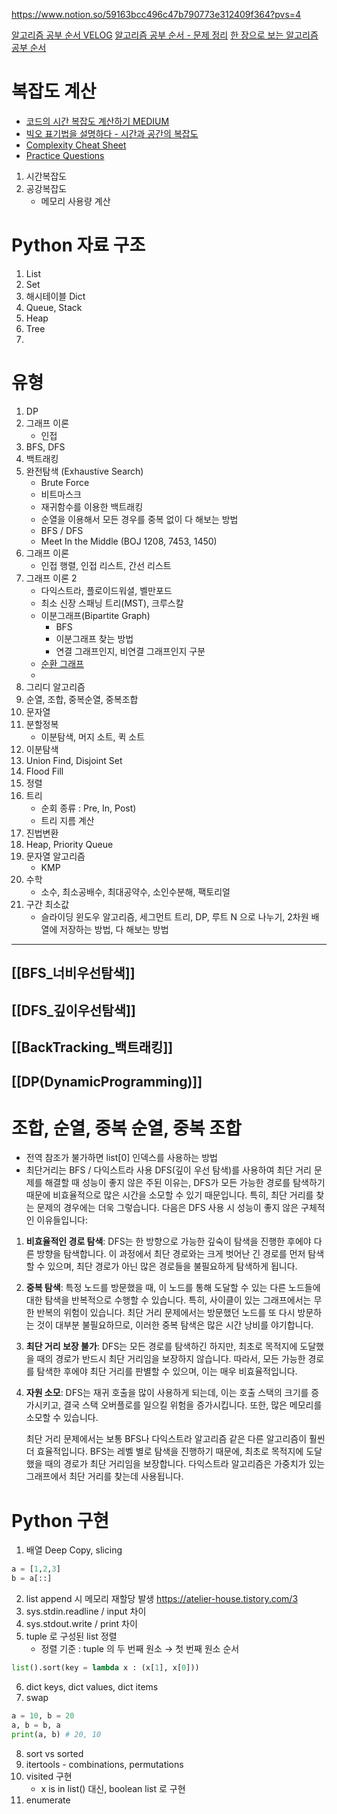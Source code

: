 


https://www.notion.so/59163bcc496c47b790773e312409f364?pvs=4


[알고리즘 공부 순서 VELOG](https://velog.io/@cxxerry/%EC%95%8C%EA%B3%A0%EB%A6%AC%EC%A6%98-%EA%B3%B5%EB%B6%80-%EC%88%9C%EC%84%9C)
[알고리즘 공부 순서 - 문제 정리](https://patiencelee.tistory.com/1072)
[한 장으로 보는 알고리즘 공부 순서](https://velog.io/@ngngs/%ED%95%9C-%EC%9E%A5%EC%9C%BC%EB%A1%9C-%EB%B3%B4%EB%8A%94-%EC%95%8C%EA%B3%A0%EB%A6%AC%EC%A6%98)


# 복잡도 계산
* [코드의 시간 복잡도 계산하기 MEDIUM](https://medium.com/humanscape-tech/%EC%BD%94%EB%93%9C%EC%9D%98-%EC%8B%9C%EA%B0%84-%EB%B3%B5%EC%9E%A1%EB%8F%84-%EA%B3%84%EC%82%B0%ED%95%98%EA%B8%B0-b67dd8625966)
* [빅오 표기법을 설명하다 - 시간과 공간의 복잡도](https://www.freecodecamp.org/korean/news/big-o-notation-why-it-matters-and-why-it-doesnt-1674cfa8a23c/)
* [Complexity Cheat Sheet](https://www.bigocheatsheet.com/)
* [Practice Questions](https://www.geeksforgeeks.org/practice-questions-time-complexity-analysis/)

1. 시간복잡도
2. 공강복잡도
	- 메모리 사용량 계산

# Python 자료 구조
1. List
2. Set
3. 해시테이블 Dict
4. Queue, Stack
5. Heap
6. Tree
7. 

# 유형
1. DP
2. 그래프 이론
	- 인접
1. BFS, DFS
2. 백트래킹
3.  완전탐색 (Exhaustive Search)
	* Brute Force
	* 비트마스크
	* 재귀함수를 이용한 백트래킹
	* 순열을 이용해서 모든 경우를 중복 없이 다 해보는 방법
	* BFS / DFS
	* Meet In the Middle (BOJ 1208, 7453, 1450)
4. 그래프 이론
	- 인접 행렬, 인접 리스트, 간선 리스트
5. 그래프 이론 2
	- 다익스트라, 플로이드워셜, 벨만포드
	- 최소 신장 스패닝 트리(MST), 크루스칼
	- 이분그래프(Bipartite Graph)
		- BFS
		- 이분그래프 찾는 방법
		- 연결 그래프인지, 비연결 그래프인지 구분
	- [순환 그래프](https://jackpot53.tistory.com/92)
	- 
1. 그리디 알고리즘
2. 순열, 조합, 중복순열, 중복조합
3. 문자열
4. 분할정복
	- 이분탐색, 머지 소트, 퀵 소트
5. 이분탐색
6. Union Find, Disjoint Set
7. Flood Fill
8. 정렬
9. 트리
	- 순회 종류 : Pre, In, Post)
	- 트리 지름 계산
10. 진법변환
11. Heap, Priority Queue
12. 문자열 알고리즘
	- KMP
13. 수학
	- 소수, 최소공배수, 최대공약수, 소인수분해, 팩토리얼
14. 구간 최소값
	- 슬라이딩 윈도우 알고리즘, 세그먼트 트리, DP, 루트 N 으로 나누기, 2차원 배열에 저장하는 방법, 다 해보는 방법


-----------
## [[BFS_너비우선탐색]]
## [[DFS_깊이우선탐색]] 
## [[BackTracking_백트래킹]]
## [[DP(DynamicProgramming)]]





# 조합, 순열, 중복 순열, 중복 조합






- 전역 참조가 불가하면 list[0] 인덱스를 사용하는 방법
- 최단거리는 BFS / 다익스트라 사용
	DFS(깊이 우선 탐색)를 사용하여 최단 거리 문제를 해결할 때 성능이 좋지 않은 주된 이유는, DFS가 모든 가능한 경로를 탐색하기 때문에 비효율적으로 많은 시간을 소모할 수 있기 때문입니다. 특히, 최단 거리를 찾는 문제의 경우에는 더욱 그렇습니다. 다음은 DFS 사용 시 성능이 좋지 않은 구체적인 이유들입니다:

1. **비효율적인 경로 탐색**: DFS는 한 방향으로 가능한 깊숙이 탐색을 진행한 후에야 다른 방향을 탐색합니다. 이 과정에서 최단 경로와는 크게 벗어난 긴 경로를 먼저 탐색할 수 있으며, 최단 경로가 아닌 많은 경로들을 불필요하게 탐색하게 됩니다.

2. **중복 탐색**: 특정 노드를 방문했을 때, 이 노드를 통해 도달할 수 있는 다른 노드들에 대한 탐색을 반복적으로 수행할 수 있습니다. 특히, 사이클이 있는 그래프에서는 무한 반복의 위험이 있습니다. 최단 거리 문제에서는 방문했던 노드를 또 다시 방문하는 것이 대부분 불필요하므로, 이러한 중복 탐색은 많은 시간 낭비를 야기합니다.

3. **최단 거리 보장 불가**: DFS는 모든 경로를 탐색하긴 하지만, 최초로 목적지에 도달했을 때의 경로가 반드시 최단 거리임을 보장하지 않습니다. 따라서, 모든 가능한 경로를 탐색한 후에야 최단 거리를 판별할 수 있으며, 이는 매우 비효율적입니다.

4. **자원 소모**: DFS는 재귀 호출을 많이 사용하게 되는데, 이는 호출 스택의 크기를 증가시키고, 결국 스택 오버플로를 일으킬 위험을 증가시킵니다. 또한, 많은 메모리를 소모할 수 있습니다.

	최단 거리 문제에서는 보통 BFS나 다익스트라 알고리즘 같은 다른 알고리즘이 훨씬 더 효율적입니다. BFS는 레벨 별로 탐색을 진행하기 때문에, 최초로 목적지에 도달했을 때의 경로가 최단 거리임을 보장합니다. 다익스트라 알고리즘은 가중치가 있는 그래프에서 최단 거리를 찾는데 사용됩니다.






# Python 구현
1. 배열 Deep Copy, slicing
``` Python
a = [1,2,3]
b = a[::]
```
2. list append 시 메모리 재할당 발생
		https://atelier-house.tistory.com/3
1. sys.stdin.readline / input 차이
2. sys.stdout.write / print 차이
3. tuple 로 구성된 list 정렬
	- 정렬 기준 : tuple 의 두 번째 원소 → 첫 번째 원소 순서
``` python
list().sort(key = lambda x : (x[1], x[0]))
```
6. dict keys, dict values, dict items
7. swap
``` python
a = 10, b = 20
a, b = b, a
print(a, b) # 20, 10
```
8. sort vs sorted
9. itertools - combinations, permutations
10. visited 구현
	* x is in list() 대신, boolean list 로 구현
11. enumerate